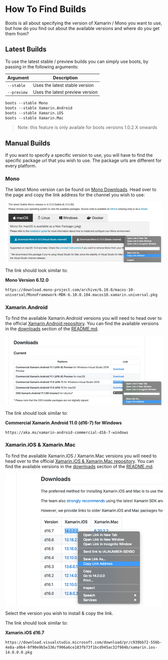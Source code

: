 # How To Find Builds

Boots is all about specifying the version of Xamarin / Mono you want to use, but how do you find out about the available versions and where do you get them from?

## Latest Builds

To use the latest stable / preview builds you can simply use boots, by passing in the following arguments:

| Argument    | Description                     |
|-------------|---------------------------------|
| `--stable`  | Uses the latest stable version  |
| `--preview` | Uses the latest preview version |

```
boots --stable Mono
boots --stable Xamarin.Android
boots --stable Xamarin.iOS
boots --stable Xamarin.Mac
```

> Note: this feature is only availale for boots versions 1.0.2.X onwards


## Manual Builds

If you want to specify a specific version to use, you will have to find the specific package url that you wish to use. The package urls are different for every platform.

### Mono

The latest Mono version can be found on [Mono Downloads](https://www.mono-project.com/download/stable/). Head over to the page and copy the link address for the channel you wish to use:

![How to find mono version](GetMonoVersion.png)

The link should look similar to:

**Mono Version 6.12.0**

```
https://download.mono-project.com/archive/6.10.0/macos-10-universal/MonoFramework-MDK-6.10.0.104.macos10.xamarin.universal.pkg
```



### Xamarin.Android

To find the available Xamarin.Android versions you will need to head over to the official [Xamarin.Android repository](https://github.com/xamarin/xamarin-android). You can find the available versions in the [downloads](https://github.com/xamarin/xamarin-android#Downloads) section of the [README.md](https://github.com/xamarin/xamarin-android/blob/master/README.md).

![How to find android version](GetAndroidVersion.png)

The link should look similar to:

**Commercial Xamarin.Android 11.0 (d16-7) for Windows**

```
https://aka.ms/xamarin-android-commercial-d16-7-windows
```





### Xamarin.iOS & Xamarin.Mac

To find the available Xamarin.iOS / Xamarin.Mac versions you will need to head over to the official [Xamarin.iOS & Xamarin.Mac repository](https://github.com/xamarin/xamarin-macios). You can find the available versions in the [downloads](https://github.com/xamarin/xamarin-macios#downloads) section of the [README.md](https://github.com/xamarin/xamarin-macios/blob/main/README.md).

![How to find mac ios version](GetMacIosVersion.png)

Select the version you wish to install & copy the link.

The link should look similar to:

**Xamarin.iOS d16.7**

```
https://download.visualstudio.microsoft.com/download/pr/c939bb72-556b-4e8a-a9b4-0f90e9b5e336/f906a6ce183fb73f1bcd945ac32f984b/xamarin.ios-14.0.0.0.pkg
```
